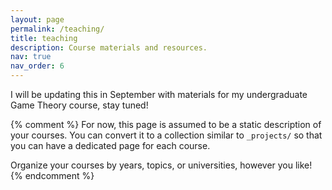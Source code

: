 ```yaml
---
layout: page
permalink: /teaching/
title: teaching
description: Course materials and resources.
nav: true
nav_order: 6
---
```


I will be updating this in September with materials for my undergraduate Game Theory course, stay tuned!

{% comment %}
For now, this page is assumed to be a static description of your courses. You can convert it to a collection similar to `_projects/` so that you can have a dedicated page for each course.

Organize your courses by years, topics, or universities, however you like!
{% endcomment %}